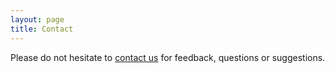 ```yaml
---
layout: page
title: Contact
---
```


Please do not hesitate to [contact us](mailto:dorothea@saezlab.org) for feedback, questions or suggestions. 
